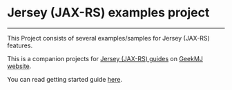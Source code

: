 # Jersey (JAX-RS) examples project
----

This Project consists of several examples/samples for Jersey (JAX-RS) features.

This is a companion projects for [Jersey (JAX-RS) guides](http://www.geekmj.in/guides/jersey-restful-web-services-development-guides-196/) on [GeekMJ website](www.geekmj.in).

You can read getting started guide [here](http://www.geekmj.in/jersey/jersey-spring-boot-quick-starter-guide-198/).
